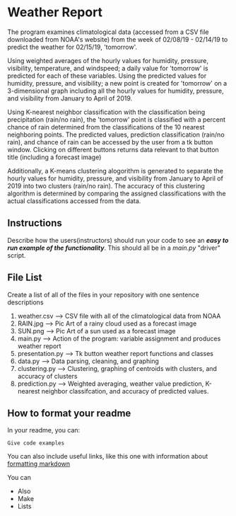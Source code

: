 # Weather Report 

  The program examines climatological data (accessed from a CSV file downloaded from NOAA's website) from the week of 02/08/19 - 02/14/19 to predict the weather for 02/15/19, 'tomorrow'. 
  
  Using weighted averages of the hourly values for humidity, pressure, visibility, temperature, and windspeed; a daily value for 'tomorrow' is predicted for each of these variables. Using the predicted values for humidity, pressure, and visibility; a new point is created for 'tomorrow' on a 3-dimensional graph including all the hourly values for humidity, pressure, and visibility from January to April of 2019. 
  
  Using K-nearest neighbor classification with the classification being precipitation (rain/no rain), the 'tomorrow' point is classified with a percent chance of rain determined from the classifications of the 10 nearest neighboring points. The predicted values, prediction classification (rain/no rain), and chance of rain can be accessed by the user from a tk button window. Clicking on different buttons returns data relevant to that button title (including a forecast image)
  
  Additionally, a K-means clustering alogorithm is generated to separate the hourly values for humidity, pressure, and visibility from January to April of 2019 into two clusters (rain/no rain). The accuracy of this clustering algorithm is determined by comparing the assigned classifications with the actual classifications accessed from the data. 

## Instructions

Describe how the users(instructors) should run your code to see an ***easy to run example of the functionality***. This should all be in a *main.py* "driver" script.

## File List

Create a list of all of the files in your repository with one sentence descriptions

1. weather.csv  -->  CSV file with all of the climatological data from NOAA
2. RAIN.jpg  -->  Pic Art of a rainy cloud used as a forecast image
3. SUN.png  -->  Pic Art of a sun used as a forecast image
4. main.py  -->  Action of the program: variable assignment and produces weather report
5. presentation.py  -->  Tk button weather report functions and classes
6. data.py  -->  Data parsing, cleaning, and graphing
7. clustering.py  -->  Clustering, graphing of centroids with clusters, and accuracy of clusters
8. prediction.py  -->  Weighted averaging, weather value prediction, K-nearest neighbor classifcation, and accuracy of predicted values. 


## How to format your readme

In your readme, you can:
```
Give code examples
```

You can also include useful links, like this one with information about [formatting markdown](https://help.github.com/en/articles/basic-writing-and-formatting-syntax)

You can 
- Also
- Make
- Lists
